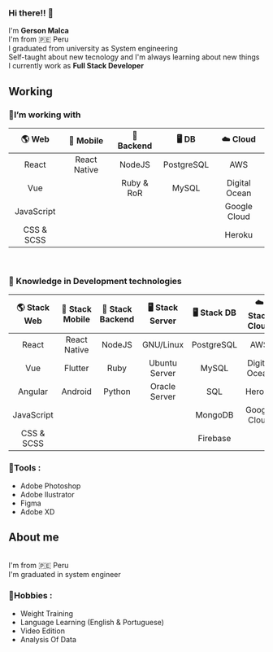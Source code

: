 ### Hi there!! 👋

I'm <strong> Gerson Malca </strong>
</br>
I'm from 🇵🇪 Peru
</br>
I graduated from university as System engineering
</br>
Self-taught about new tecnology and I'm always learning about new things
</br>
I currently work as <strong> Full Stack Developer </strong>

## Working
### 🔭I’m working with
| 🌎 Web        | 📱 Mobile     | 🔑 Backend    | 🖥 DB          | ☁️ Cloud |
|     :---:     |      :---:    |      :---:    |    :---:      | :---:   |
| React         | React Native  |   NodeJS      |  PostgreSQL   |    AWS  |    
| Vue           |               |   Ruby & RoR  |    MySQL      | Digital Ocean|
| JavaScript    |               |               |               | Google Cloud|
| CSS & SCSS    |               |               |               | Heroku      |
<br>

### 📖 Knowledge in Development technologies

| 🌎 Stack Web  | 📱 Stack Mobile | 🔑 Stack Backend | 🖥 Stack Server       |  🖥 Stack DB | ☁️ Stack Cloud |
|     :---:     |      :---:      |      :---:       |      :---:           | :---:       |    :---:       |
| React         | React Native    |   NodeJS         |  GNU/Linux           |  PostgreSQL | AWS            |
| Vue           | Flutter         |   Ruby           |  Ubuntu Server       |  MySQL      | Digital Ocean  |
| Angular       | Android         |   Python         |  Oracle Server       |  SQL        | Heroku         |
| JavaScript    |                 |                  |                      |  MongoDB    | Google Cloud   |
| CSS & SCSS    |                 |                  |                      |  Firebase   |             |

  
### 💬**Tools :**
  - Adobe Photoshop
  - Adobe Ilustrator
  - Figma
  - Adobe XD
   
## About me
</br>
I'm from 🇵🇪 Peru
</br>
I'm graduated in system engineer
</br>

### 📯**Hobbies :** 
  - Weight Training
  - Language Learning (English & Portuguese)
  - Video Edition
  - Analysis Of Data
  
  
